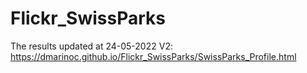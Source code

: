 # Flickr_SwissParks

The results updated at 24-05-2022 V2:
https://dmarinoc.github.io/Flickr_SwissParks/SwissParks_Profile.html

